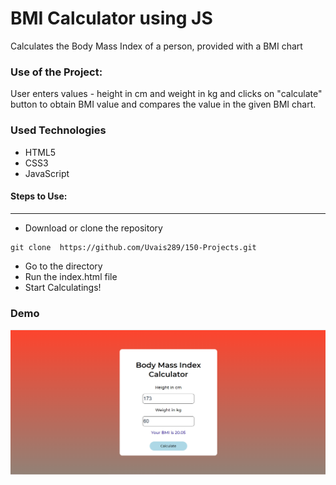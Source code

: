 <h1>BMI Calculator using JS</h1>

<p>Calculates the Body Mass Index of a person, provided with a BMI chart</p>

### Use of the Project:

<p>User enters values - height in cm and weight in kg and clicks on "calculate" button to obtain BMI value and compares the value in the given BMI chart.</p>

<h3>Used Technologies</h3>
<ul>
  <li>HTML5</li>
  <li>CSS3</li>
  <li>JavaScript</li>
</ul>

#### Steps to Use:

---

- Download or clone the repository

```
git clone  https://github.com/Uvais289/150-Projects.git
```

- Go to the directory
- Run the index.html file
- Start Calculatings!

<h3> Demo </h3>
<img src="https://github.com/Uvais289/150-Projects/blob/main/BMI%20Calculator/snap.PNG"/>
